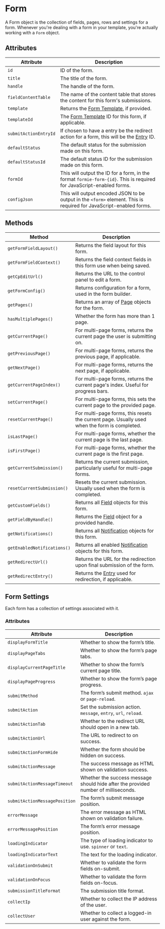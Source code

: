 # Form

A Form object is the collection of fields, pages, rows and settings for a form. Whenever you're dealing with a form in your template, you're actually working with a `Form` object.

## Attributes

Attribute | Description
--- | ---
`id` | ID of the form.
`title` | The title of the form.
`handle` | The handle of the form.
`fieldContentTable` | The name of the content table that stores the content for this form's submissions.
`template` | Returns the [Form Template](docs:template-guides/form-templates), if provided.
`templateId` | The [Form Template](docs:template-guides/form-templates) ID for this form, if applicable.
`submitActionEntryId` | If chosen to have a entry be the redirect action for a form, this will be the [Entry](https://docs.craftcms.com/api/v3/craft-elements-entry.html) ID.
`defaultStatus` | The default status for the submission made on this form.
`defaultStatusId` | The default status ID for the submission made on this form.
`formId` | This will output the ID for a form, in the format `formie-form-{id}`. This is required for JavaScript-enabled forms.
`configJson` | This will output encoded JSON to be output in the `<form>` element. This is required for JavaScript-enabled forms.

## Methods

Method | Description
--- | ---
`getFormFieldLayout()` | Returns the field layout for this form.
`getFormFieldContext()` | Returns the field context fields in this form use when being saved.
`getCpEditUrl()` | Returns the URL to the control panel to edit a form.
`getFormConfig()` | Returns configuration for a form, used in the form builder.
`getPages()` | Returns an array of [Page](docs:developers/page) objects for the form.
`hasMultiplePages()` | Whether the form has more than 1 page.
`getCurrentPage()` | For multi-page forms, returns the current page the user is submitting on.
`getPreviousPage()` | For multi-page forms, returns the previous page, if applicable.
`getNextPage()` | For multi-page forms, returns the next page, if applicable.
`getCurrentPageIndex()` | For multi-page forms, returns the current page's index. Useful for progress bars.
`setCurrentPage()` | For multi-page forms, this sets the current page to the provided page.
`resetCurrentPage()` | For multi-page forms, this resets the current page. Usually used when the form is completed.
`isLastPage()` | For multi-page forms, whether the current page is the last page.
`isFirstPage()` | For multi-page forms, whether the current page is the first page.
`getCurrentSubmission()` | Returns the current submission, particularly useful for multi-page forms.
`resetCurrentSubmission()` | Resets the current submission. Usually used when the form is completed.
`getCustomFields()` | Returns all [Field](docs:developers/field) objects for this form.
`getFieldByHandle()` | Returns the [Field](docs:developers/field) object for a provided handle.
`getNotifications()` | Returns all [Notification](docs:developers/notification) objects for this form.
`getEnabledNotifications()` | Returns all enabled [Notification](docs:developers/notification) objects for this form.
`getRedirectUrl()` | Returns the URL for the redirection upon final submission of the form.
`getRedirectEntry()` | Returns the [Entry](https://docs.craftcms.com/api/v3/craft-elements-entry.html) used for redirection, if applicable.

## Form Settings
Each form has a collection of settings associated with it.

### Attributes

Attribute | Description
--- | ---
`displayFormTitle` | Whether to show the form’s title.
`displayPageTabs` | Whether to show the form’s page tabs.
`displayCurrentPageTitle` | Whether to show the form’s current page title.
`displayPageProgress` | Whether to show the form’s page progress.
`submitMethod` | The form’s submit method. `ajax` or `page-reload`.
`submitAction` | Set the submission action. `message`, `entry`, `url`, `reload`.
`submitActionTab` | Whether to the redirect URL should open in a new tab.
`submitActionUrl` | The URL to redirect to on success.
`submitActionFormHide` | Whether the form should be hidden on success.
`submitActionMessage` | The success message as HTML shown on validation success.
`submitActionMessageTimeout` | Whether the success message should hide after the provided number of milliseconds.
`submitActionMessagePosition` | The form’s submit message position.
`errorMessage` | The error message as HTML shown on validation failure.
`errorMessagePosition` | The form’s error message position.
`loadingIndicator` | The type of loading indicator to use. `spinner` or `text`.
`loadingIndicatorText` | The text for the loading indicator.
`validationOnSubmit` | Whether to validate the form fields on-submit.
`validationOnFocus` | Whether to validate the form fields on-focus.
`submissionTitleFormat` | The submission title format.
`collectIp` | Whether to collect the IP address of the user.
`collectUser` | Whether to collect a logged-in user against the form.
